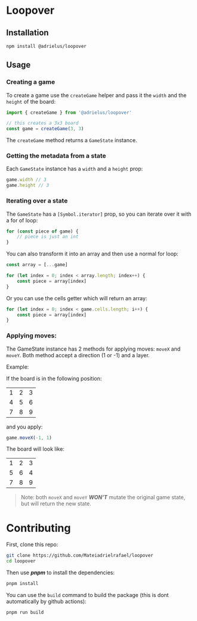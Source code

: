 # Loopover

## Installation

```sh
npm install @adrielus/loopover
```

## Usage

### Creating a game

To create a game use the `createGame` helper and pass it the `width` and the `height` of the board:

```ts
import { createGame } from '@adrielus/loopover'

// this creates a 3x3 board
const game = createGame(3, 3)
```

The `createGame` method returns a `GameState` instance.

### Getting the metadata from a state

Each `GameState` instance has a `width` and a `height` prop:

```ts
game.width // 3
game.height // 3
```

### Iterating over a state

The `GameState` has a `[Symbol.iterator]` prop, so you can iterate over it with a for of loop:

```ts
for (const piece of game) {
    // piece is just an int
}
```

You can also transform it into an array and then use a normal for loop:

```ts
const array = [...game]

for (let index = 0; index < array.length; index++) {
    const piece = array[index]
}
```

Or you can use the cells getter which will return an array:

```ts
for (let index = 0; index < game.cells.length; i++) {
    const piece = array[index]
}
```

### Applying moves:

The GameState instance has 2 methods for applying moves: `moveX` and `moveY`. Both method accept a direction (1 or -1) and a layer.

Example:

If the board is in the following position:

|     |     |     |
| --- | --- | --- |
| 1   | 2   | 3   |
| 4   | 5   | 6   |
| 7   | 8   | 9   |

and you apply:

```ts
game.moveX(-1, 1)
```

The board will look like:

|     |     |     |
| --- | --- | --- |
| 1   | 2   | 3   |
| 5   | 6   | 4   |
| 7   | 8   | 9   |

> Note: both `moveX` and `moveY` **_WON'T_** mutate the original game state, but will return the new state.

# Contributing

First, clone this repo:

```sh
git clone https://github.com/Mateiadrielrafael/loopover
cd loopover
```

Then use **_pnpm_** to install the dependencies:

```sh
pnpm install
```

You can use the `build` command to build the package (this is dont automatically by github actions):

```sh
pnpm run build
```
